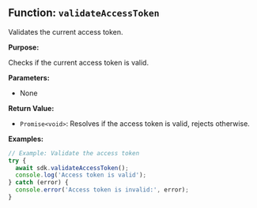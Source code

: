 ## Function: `validateAccessToken`

Validates the current access token.

**Purpose:**

Checks if the current access token is valid.

**Parameters:**

- None

**Return Value:**

- `Promise<void>`: Resolves if the access token is valid, rejects otherwise.

**Examples:**

```typescript
// Example: Validate the access token
try {
  await sdk.validateAccessToken();
  console.log('Access token is valid');
} catch (error) {
  console.error('Access token is invalid:', error);
}
```